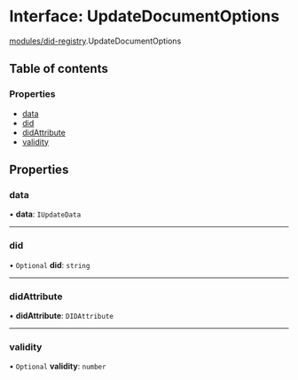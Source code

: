 # Interface: UpdateDocumentOptions

[modules/did-registry](../modules/modules_did_registry.md).UpdateDocumentOptions

## Table of contents

### Properties

- [data](modules_did_registry.UpdateDocumentOptions.md#data)
- [did](modules_did_registry.UpdateDocumentOptions.md#did)
- [didAttribute](modules_did_registry.UpdateDocumentOptions.md#didattribute)
- [validity](modules_did_registry.UpdateDocumentOptions.md#validity)

## Properties

### data

• **data**: `IUpdateData`

___

### did

• `Optional` **did**: `string`

___

### didAttribute

• **didAttribute**: `DIDAttribute`

___

### validity

• `Optional` **validity**: `number`
